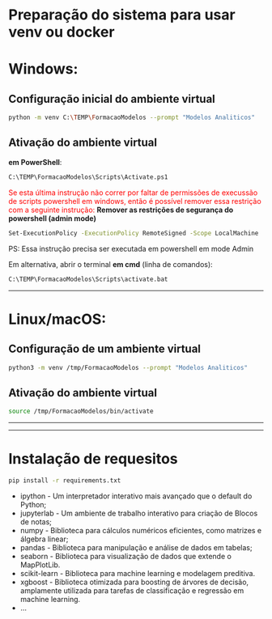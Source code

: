 # Preparação do sistema para usar venv ou docker

# Windows: 

## Configuração inicial do ambiente virtual 
```bash
python -m venv C:\TEMP\FormacaoModelos --prompt "Modelos Analiticos"
```

## Ativação do ambiente virtual

**em PowerShell**:
```bash
C:\TEMP\FormacaoModelos\Scripts\Activate.ps1
```

<span style="color:red">Se esta última instrução não correr por faltar de permissões de execussão de scripts powershell em windows, então é possível remover essa restrição com a seguinte instrução:</span>
**Remover as restrições de segurança do powershell (admin mode)**
```bash
Set-ExecutionPolicy -ExecutionPolicy RemoteSigned -Scope LocalMachine
```
PS: Essa instrução precisa ser executada em powershell em mode Admin


Em alternativa, abrir o terminal
**em cmd** (linha de comandos):
```bash
C:\TEMP\FormacaoModelos\Scripts\activate.bat
```

* * * 

# Linux/macOS: 

## Configuração de um ambiente virtual
```bash
python3 -m venv /tmp/FormacaoModelos --prompt "Modelos Analiticos"
```

## Ativação do ambiente virtual
```bash
source /tmp/FormacaoModelos/bin/activate
```


* * * 
* * * 

# Instalação de requesitos
```bash
pip install -r requirements.txt
```

* ipython - Um interpretador interativo mais avançado que o default do Python;
* jupyterlab - Um ambiente de trabalho interativo para criação de Blocos de notas;
* numpy - Biblioteca para cálculos numéricos eficientes, como matrizes e álgebra linear;
* pandas - Biblioteca para manipulação e análise de dados em tabelas;
* seaborn - Biblioteca para visualização de dados que extende o MapPlotLib.
* scikit-learn - Biblioteca para machine learning e modelagem preditiva.
* xgboost - Biblioteca otimizada para boosting de árvores de decisão, amplamente utilizada para tarefas de classificação e regressão em machine learning.
* ...
